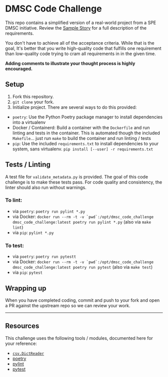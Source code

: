 DMSC Code Challenge
===================

This repo contains a simplified version of a real-world project from a SPE DMSC
initiative.  Review the [Sample Story](/sample_story.md) for a full
description of the requirements.

You don't have to achieve all of the acceptance criteria. While that is the
goal, It's better that you write high-quality code that fulfills one
requirement than low-quality code trying to cram all requirements in in the
given time.

**Adding comments to illustrate your thought process is highly encouraged.**

## Setup

1. Fork this repository.
2. `git clone` your fork.
3. Initialize project.  There are several ways to do this provided:
  - `poetry`: Use the Python Poetry package manager to install dependencies into
    a virtualenv
  - Docker / Containerd: Build a container with the `Dockerfile` and run linting
    and tests in the container.  This is automated though the included
    `Makefile`... just run `make` to build the container and run linting / tests
  - `pip`: Use the included `requirements.txt` to install dependencies to your
    system, sans virtualenv.  `pip install [--user] -r requirements.txt`

## Tests / Linting

A test file for `validate_metadata.py` is provided.  The goal of this code
challenge is to make these tests pass.  For code quality and consistency, the
linter should also run without warnings.

### To lint:
  - via `poetry`: `poetry run pylint *.py`
  - via Docker: ``docker run --rm -t -v `pwd`:/opt/dmsc_code_challenge dmsc_code_challenge:latest poetry run pylint *.py``
    (also via `make lint`)
  - via `pip`: `pylint *.py`

### To test:
  - via `poetry`: `poetry run pytestt`
  - via Docker: ``docker run --rm -t -v `pwd`:/opt/dmsc_code_challenge dmsc_code_challenge:latest poetry run pytest``
    (also via `make test`)
  - via `pip`: `pytest`

## Wrapping up

When you have completed coding, commit and push to your fork and open a PR
against the upstream repo so we can review your work.

---

## Resources

This challenge uses the following tools / modules, documented here for your
reference:

- [`csv.DictReader`](https://docs.python.org/3/library/csv.html#csv.DictReader)
- [poetry](https://python-poetry.org/)
- [pylint](https://pylint.pycqa.org/en/latest/index.html)
- [pytest](https://docs.pytest.org/en/6.2.x/index.html)
